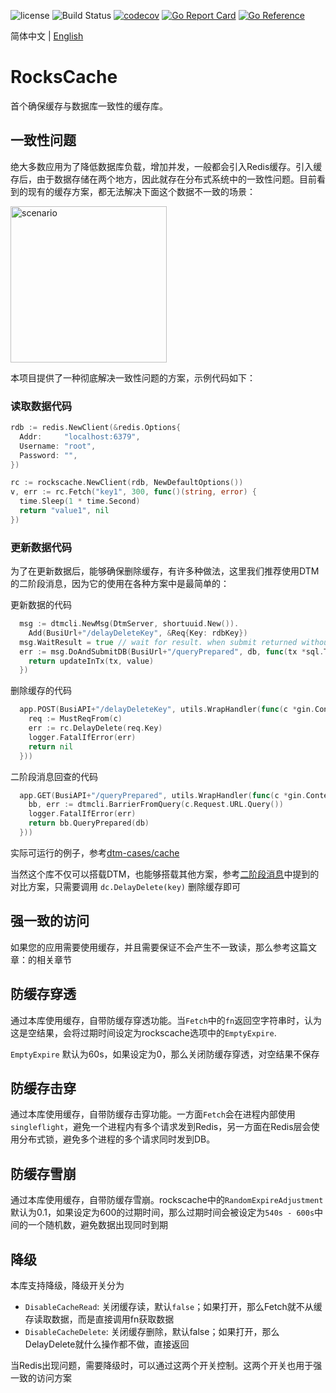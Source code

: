 ![license](https://img.shields.io/github/license/dtm-labs/rockscache)
![Build Status](https://github.com/dtm-labs/rockscache/actions/workflows/tests.yml/badge.svg?branch=main)
[![codecov](https://codecov.io/gh/dtm-labs/rockscache/branch/main/graph/badge.svg?token=UKKEYQLP3F)](https://codecov.io/gh/dtm-labs/rockscache)
[![Go Report Card](https://goreportcard.com/badge/github.com/dtm-labs/rockscache)](https://goreportcard.com/report/github.com/dtm-labs/rockscache)
[![Go Reference](https://pkg.go.dev/badge/github.com/dtm-labs/rockscache.svg)](https://pkg.go.dev/github.com/dtm-labs/rockscache)

简体中文 | [English](./README.md)

# RocksCache
首个确保缓存与数据库一致性的缓存库。

## 一致性问题
绝大多数应用为了降低数据库负载，增加并发，一般都会引入Redis缓存。引入缓存后，由于数据存储在两个地方，因此就存在分布式系统中的一致性问题。目前看到的现有的缓存方案，都无法解决下面这个数据不一致的场景：

<img alt="scenario" src="https://pica.zhimg.com/80/v2-da95e008d2cd53d0e00e4a463e46b010_1440w.png" height=250 />

本项目提供了一种彻底解决一致性问题的方案，示例代码如下：

### 读取数据代码
``` go
rdb := redis.NewClient(&redis.Options{
  Addr:     "localhost:6379",
  Username: "root",
  Password: "",
})

rc := rockscache.NewClient(rdb, NewDefaultOptions())
v, err := rc.Fetch("key1", 300, func()(string, error) {
  time.Sleep(1 * time.Second)
  return "value1", nil
})
```

### 更新数据代码
为了在更新数据后，能够确保删除缓存，有许多种做法，这里我们推荐使用DTM的二阶段消息，因为它的使用在各种方案中是最简单的：

更新数据的代码
``` go
  msg := dtmcli.NewMsg(DtmServer, shortuuid.New()).
    Add(BusiUrl+"/delayDeleteKey", &Req{Key: rdbKey})
  msg.WaitResult = true // wait for result. when submit returned without error, cache has been deleted
  err := msg.DoAndSubmitDB(BusiUrl+"/queryPrepared", db, func(tx *sql.Tx) error {
    return updateInTx(tx, value)
  })
```

删除缓存的代码
``` go
  app.POST(BusiAPI+"/delayDeleteKey", utils.WrapHandler(func(c *gin.Context) interface{} {
    req := MustReqFrom(c)
    err := rc.DelayDelete(req.Key)
    logger.FatalIfError(err)
    return nil
  }))
```

二阶段消息回查的代码
``` go
  app.GET(BusiAPI+"/queryPrepared", utils.WrapHandler(func(c *gin.Context) interface{} {
    bb, err := dtmcli.BarrierFromQuery(c.Request.URL.Query())
    logger.FatalIfError(err)
    return bb.QueryPrepared(db)
  }))
```

实际可运行的例子，参考[dtm-cases/cache](https://github.com/dtm-labs/dtm-cases/tree/main/cache)

当然这个库不仅可以搭载DTM，也能够搭载其他方案，参考[二阶段消息](https://zhuanlan.zhihu.com/p/456170726)中提到的对比方案，只需要调用 `dc.DelayDelete(key)` 删除缓存即可

## 强一致的访问
如果您的应用需要使用缓存，并且需要保证不会产生不一致读，那么参考这篇文章：[]()的相关章节

## 防缓存穿透
通过本库使用缓存，自带防缓存穿透功能。当`Fetch`中的`fn`返回空字符串时，认为这是空结果，会将过期时间设定为rockscache选项中的`EmptyExpire`.

`EmptyExpire` 默认为60s，如果设定为0，那么关闭防缓存穿透，对空结果不保存

## 防缓存击穿
通过本库使用缓存，自带防缓存击穿功能。一方面`Fetch`会在进程内部使用`singleflight`，避免一个进程内有多个请求发到Redis，另一方面在Redis层会使用分布式锁，避免多个进程的多个请求同时发到DB。

## 防缓存雪崩
通过本库使用缓存，自带防缓存雪崩。rockscache中的`RandomExpireAdjustment`默认为0.1，如果设定为600的过期时间，那么过期时间会被设定为`540s - 600s`中间的一个随机数，避免数据出现同时到期

## 降级
本库支持降级，降级开关分为
- `DisableCacheRead`: 关闭缓存读，默认`false`；如果打开，那么Fetch就不从缓存读取数据，而是直接调用fn获取数据
- `DisableCacheDelete`: 关闭缓存删除，默认false；如果打开，那么DelayDelete就什么操作都不做，直接返回

当Redis出现问题，需要降级时，可以通过这两个开关控制。这两个开关也用于强一致的访问方案